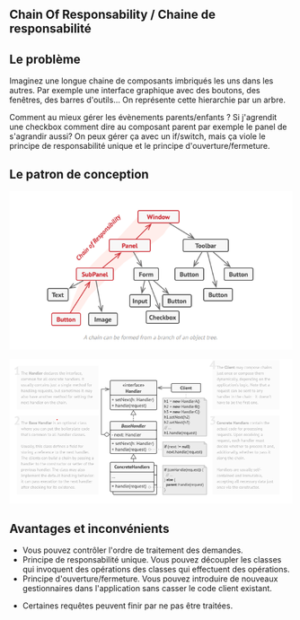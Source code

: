 ## Chain Of Responsability / Chaine de responsabilité

## Le problème

Imaginez  une longue chaine de composants imbriqués les uns dans les autres. Par exemple une interface graphique avec des boutons, des fenêtres, des barres d'outils...
On représente cette hierarchie par un arbre.

Comment au mieux gérer les évènements parents/enfants ? Si j'agrendit une checkbox comment dire au composant parent par exemple le panel de s'agrandir aussi? On peux gérer ça avec un if/switch, mais ça viole le principe de responsabilité unique et le principe d'ouverture/fermeture.

## Le patron de conception

![](2022-01-23-11-41-51.png)

![](2022-01-23-11-37-10.png)

## Avantages et inconvénients

+ Vous pouvez contrôler l'ordre de traitement des demandes.
+ Principe de responsabilité unique. Vous pouvez découpler les classes qui invoquent des opérations des classes qui effectuent des opérations.
+ Principe d'ouverture/fermeture. Vous pouvez introduire de nouveaux gestionnaires dans l'application sans casser le code client existant.

- Certaines requêtes peuvent finir par ne pas être traitées.
